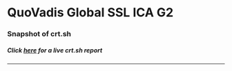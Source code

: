 # QuoVadis Global SSL ICA G2
### Snapshot of crt.sh
##### Click [here](https://crt.sh/?q=EE3E0E01398CF519CFB1CB2E56A2C405B635DD36F57BF8DA714EE98A6891711B) for a live crt.sh report

---

